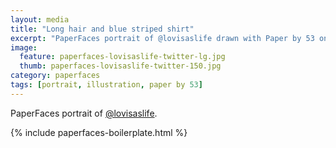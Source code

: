 ```yaml
---
layout: media
title: "Long hair and blue striped shirt"
excerpt: "PaperFaces portrait of @lovisaslife drawn with Paper by 53 on an iPad."
image: 
  feature: paperfaces-lovisaslife-twitter-lg.jpg
  thumb: paperfaces-lovisaslife-twitter-150.jpg
category: paperfaces
tags: [portrait, illustration, paper by 53]
---
```


PaperFaces portrait of [@lovisaslife](http://twitter.com/lovisaslife).

{% include paperfaces-boilerplate.html %}